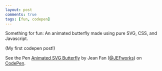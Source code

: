 ```yaml
---
layout: post
comments: true
tags: [fun, codepen]
---
```


Something for fun: An animated butterfly made using pure SVG, CSS, and Javascript.

(My first codepen post!)

<p data-height="265" data-theme-id="dark" data-slug-hash="XzKJmv" data-default-tab="css,result" data-user="JEFworks" data-embed-version="2" data-pen-title="Animated SVG Butterfly" class="codepen">See the Pen <a href="https://codepen.io/JEFworks/pen/XzKJmv/">Animated SVG Butterfly</a> by Jean Fan (<a href="https://codepen.io/JEFworks">@JEFworks</a>) on <a href="https://codepen.io">CodePen</a>.</p>
<script async src="https://production-assets.codepen.io/assets/embed/ei.js"></script>
